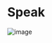 # Speak

![image](https://user-images.githubusercontent.com/65980405/217132092-71672dda-cc4a-41e7-a0e4-21c1d7f307e3.png)
